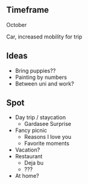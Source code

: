 ## Timeframe

October

Car, increased mobility for trip

## Ideas

- Bring puppies??
- Painting by numbers
- Between uni and work?

## Spot

- Day trip / staycation
   - Gardasee Surprise
- Fancy picnic
   - Reasons I love you
   - Favorite moments
- Vacation?
- Restaurant
   - Deja bu
   - ???
- At home?



